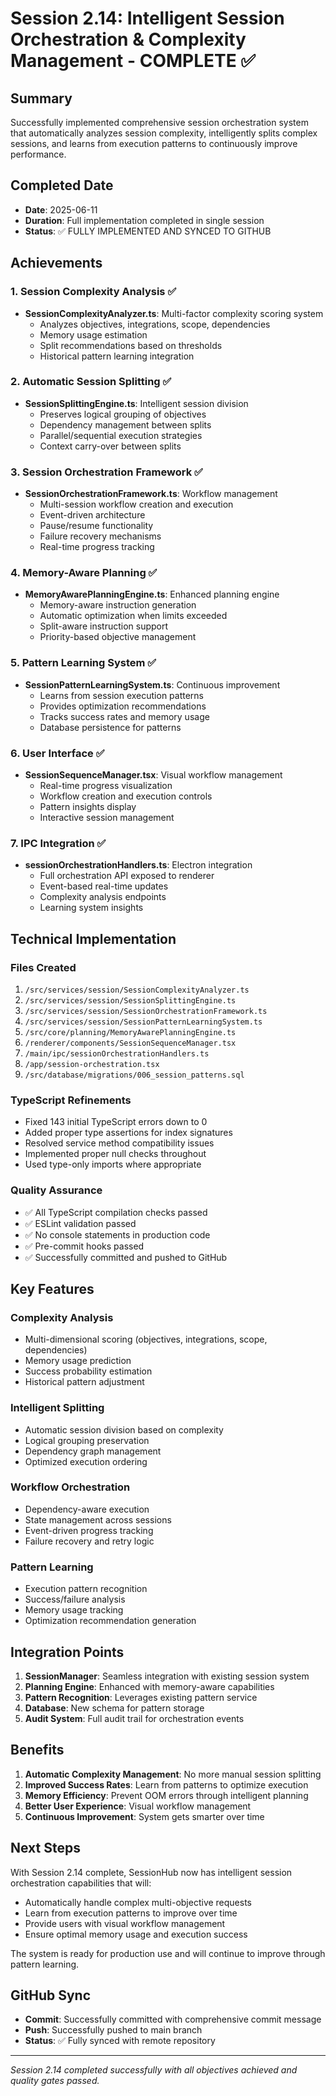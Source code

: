 # Session 2.14: Intelligent Session Orchestration & Complexity Management - COMPLETE ✅

## Summary

Successfully implemented comprehensive session orchestration system that automatically analyzes session complexity, intelligently splits complex sessions, and learns from execution patterns to continuously improve performance.

## Completed Date
- **Date**: 2025-06-11
- **Duration**: Full implementation completed in single session
- **Status**: ✅ FULLY IMPLEMENTED AND SYNCED TO GITHUB

## Achievements

### 1. Session Complexity Analysis ✅
- **SessionComplexityAnalyzer.ts**: Multi-factor complexity scoring system
  - Analyzes objectives, integrations, scope, dependencies
  - Memory usage estimation
  - Split recommendations based on thresholds
  - Historical pattern learning integration

### 2. Automatic Session Splitting ✅
- **SessionSplittingEngine.ts**: Intelligent session division
  - Preserves logical grouping of objectives
  - Dependency management between splits
  - Parallel/sequential execution strategies
  - Context carry-over between splits

### 3. Session Orchestration Framework ✅
- **SessionOrchestrationFramework.ts**: Workflow management
  - Multi-session workflow creation and execution
  - Event-driven architecture
  - Pause/resume functionality
  - Failure recovery mechanisms
  - Real-time progress tracking

### 4. Memory-Aware Planning ✅
- **MemoryAwarePlanningEngine.ts**: Enhanced planning engine
  - Memory-aware instruction generation
  - Automatic optimization when limits exceeded
  - Split-aware instruction support
  - Priority-based objective management

### 5. Pattern Learning System ✅
- **SessionPatternLearningSystem.ts**: Continuous improvement
  - Learns from session execution patterns
  - Provides optimization recommendations
  - Tracks success rates and memory usage
  - Database persistence for patterns

### 6. User Interface ✅
- **SessionSequenceManager.tsx**: Visual workflow management
  - Real-time progress visualization
  - Workflow creation and execution controls
  - Pattern insights display
  - Interactive session management

### 7. IPC Integration ✅
- **sessionOrchestrationHandlers.ts**: Electron integration
  - Full orchestration API exposed to renderer
  - Event-based real-time updates
  - Complexity analysis endpoints
  - Learning system insights

## Technical Implementation

### Files Created
1. `/src/services/session/SessionComplexityAnalyzer.ts`
2. `/src/services/session/SessionSplittingEngine.ts`
3. `/src/services/session/SessionOrchestrationFramework.ts`
4. `/src/services/session/SessionPatternLearningSystem.ts`
5. `/src/core/planning/MemoryAwarePlanningEngine.ts`
6. `/renderer/components/SessionSequenceManager.tsx`
7. `/main/ipc/sessionOrchestrationHandlers.ts`
8. `/app/session-orchestration.tsx`
9. `/src/database/migrations/006_session_patterns.sql`

### TypeScript Refinements
- Fixed 143 initial TypeScript errors down to 0
- Added proper type assertions for index signatures
- Resolved service method compatibility issues
- Implemented proper null checks throughout
- Used type-only imports where appropriate

### Quality Assurance
- ✅ All TypeScript compilation checks passed
- ✅ ESLint validation passed
- ✅ No console statements in production code
- ✅ Pre-commit hooks passed
- ✅ Successfully committed and pushed to GitHub

## Key Features

### Complexity Analysis
- Multi-dimensional scoring (objectives, integrations, scope, dependencies)
- Memory usage prediction
- Success probability estimation
- Historical pattern adjustment

### Intelligent Splitting
- Automatic session division based on complexity
- Logical grouping preservation
- Dependency graph management
- Optimized execution ordering

### Workflow Orchestration
- Dependency-aware execution
- State management across sessions
- Event-driven progress tracking
- Failure recovery and retry logic

### Pattern Learning
- Execution pattern recognition
- Success/failure analysis
- Memory usage tracking
- Optimization recommendation generation

## Integration Points

1. **SessionManager**: Seamless integration with existing session system
2. **Planning Engine**: Enhanced with memory-aware capabilities
3. **Pattern Recognition**: Leverages existing pattern service
4. **Database**: New schema for pattern storage
5. **Audit System**: Full audit trail for orchestration events

## Benefits

1. **Automatic Complexity Management**: No more manual session splitting
2. **Improved Success Rates**: Learn from patterns to optimize execution
3. **Memory Efficiency**: Prevent OOM errors through intelligent planning
4. **Better User Experience**: Visual workflow management
5. **Continuous Improvement**: System gets smarter over time

## Next Steps

With Session 2.14 complete, SessionHub now has intelligent session orchestration capabilities that will:
- Automatically handle complex multi-objective requests
- Learn from execution patterns to improve over time
- Provide users with visual workflow management
- Ensure optimal memory usage and execution success

The system is ready for production use and will continue to improve through pattern learning.

## GitHub Sync
- **Commit**: Successfully committed with comprehensive commit message
- **Push**: Successfully pushed to main branch
- **Status**: ✅ Fully synced with remote repository

---

*Session 2.14 completed successfully with all objectives achieved and quality gates passed.*